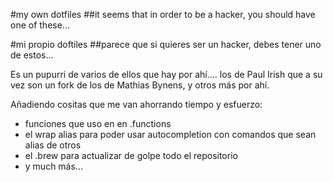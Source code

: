 #my own dotfiles
##it seems that in order to be a hacker, you should have one of these...

#mi propio doftiles
##parece que si quieres ser un hacker, debes tener uno de estos...

Es un pupurri de varios de ellos que hay por ahí.... los de Paul Irish que a su vez son un fork de los de Mathias Bynens, y otros más por ahí.

Añadiendo cositas que me van ahorrando tiempo y esfuerzo:

- funciones que uso en  en .functions
- el wrap alias para poder usar autocompletion con comandos que sean alias de otros
- el .brew para actualizar de golpe todo el repositorio
- y much más...
